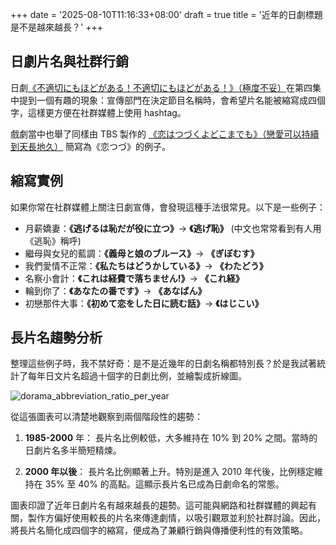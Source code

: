 +++
date = '2025-08-10T11:16:33+08:00'
draft = true
title = '近年的日劇標題是不是越來越長？'
+++

## 日劇片名與社群行銷

日劇[《不適切にもほどがある！不適切にもほどがある！》（極度不妥）](https://www.tbs.co.jp/futekisetsunimohodogaaru/)在第四集中提到一個有趣的現象：宣傳部門在決定節目名稱時，會希望片名能被縮寫成四個字，這樣更方便在社群媒體上使用 hashtag。

戲劇當中也舉了同樣由 TBS 製作的 [《恋はつづくよどこまでも》（戀愛可以持續到天長地久）](https://www.tbs.co.jp/koitsudu_tbs/) 簡寫為《恋つづ》的例子。

## 縮寫實例

如果你常在社群媒體上關注日劇宣傳，會發現這種手法很常見。以下是一些例子：

* 月薪嬌妻：**《逃げるは恥だが役に立つ》**-> **《逃げ恥》** (中文也常常看到有人用《逃恥》稱呼)
* 繼母與女兒的藍調：**《義母と娘のブルース》**-> **《ぎぼむす》**
* 我們愛情不正常：**《私たちはどうかしている》**-> **《わたどう》**
* 名察小會計：**《これは経費で落ちません!》**-> **《これ経》**
* 輪到你了：**《あなたの番です》**-> **《あなばん》**
* 初戀那件大事：**《初めて恋をした日に読む話》**-> **《はじこい》**

## 長片名趨勢分析

整理這些例子時，我不禁好奇：是不是近幾年的日劇名稱都特別長？於是我試著統計了每年日文片名超過十個字的日劇比例，並繪製成折線圖。

![dorama_abbreviation_ratio_per_year](/images/dorama_abbreviation_ratio_per_year.png)

從這張圖表可以清楚地觀察到兩個階段性的趨勢：

1. **1985-2000** 年： 長片名比例較低，大多維持在 10% 到 20% 之間。當時的日劇片名多半簡短精煉。

2. **2000 年以後**： 長片名比例顯著上升。特別是進入 2010 年代後，比例穩定維持在 35% 至 40% 的高點。這顯示長片名已成為日劇命名的常態。

圖表印證了近年日劇片名有越來越長的趨勢。這可能與網路和社群媒體的興起有關，製作方偏好使用較長的片名來傳達劇情，以吸引觀眾並利於社群討論。因此，將長片名簡化成四個字的縮寫，便成為了兼顧行銷與傳播便利性的有效策略。